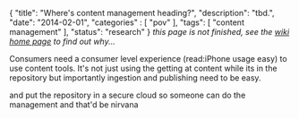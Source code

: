 {
    "title": "Where's content management heading?",
    "description": "tbd.",
    "date": "2014-02-01",
    "categories" : [
    	 "pov"
    ],
    "tags": [ "content management" ],
    "status": "research"
}
_this page is not finished, see the [wiki home page](../wiki) to find out why..._ 

Consumers need a consumer level experience (read:iPhone usage easy) to use content tools.  It's not just using the getting at content while its in the repository but importantly ingestion and publishing need to be easy.

and put the repository in a secure cloud so someone can do the management and that'd be nirvana